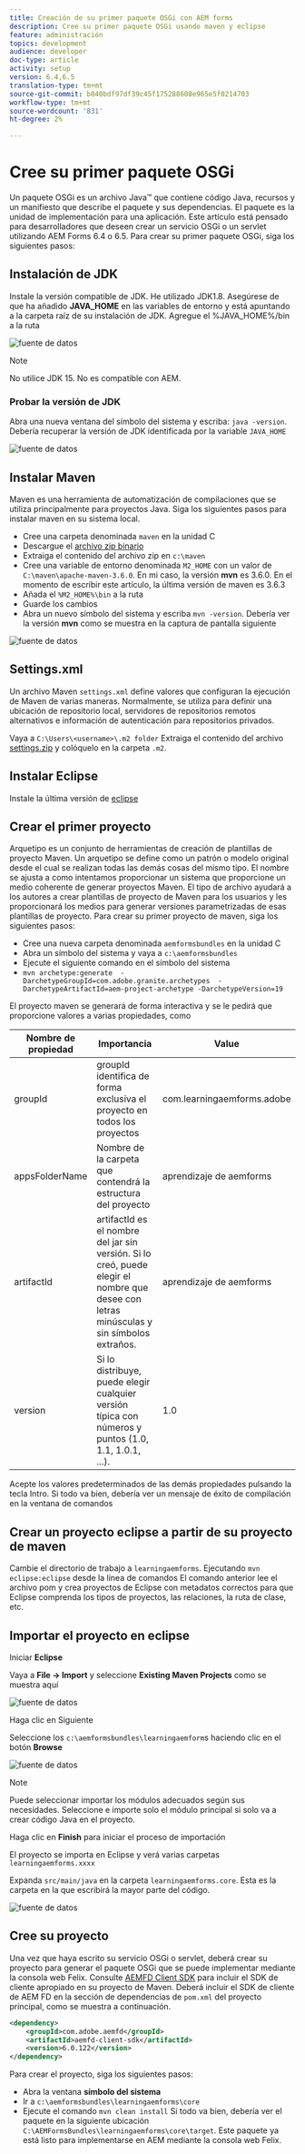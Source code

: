 ```yaml
---
title: Creación de su primer paquete OSGi con AEM forms
description: Cree su primer paquete OSGi usando maven y eclipse
feature: administración
topics: development
audience: developer
doc-type: article
activity: setup
version: 6.4,6.5
translation-type: tm+mt
source-git-commit: b040bdf97df39c45f175288608e965e5f0214703
workflow-type: tm+mt
source-wordcount: '831'
ht-degree: 2%

---
```



# Cree su primer paquete OSGi

Un paquete OSGi es un archivo Java™ que contiene código Java, recursos y un manifiesto que describe el paquete y sus dependencias. El paquete es la unidad de implementación para una aplicación. Este artículo está pensado para desarrolladores que deseen crear un servicio OSGi o un servlet utilizando AEM Forms 6.4 o 6.5. Para crear su primer paquete OSGi, siga los siguientes pasos:


## Instalación de JDK

Instale la versión compatible de JDK. He utilizado JDK1.8. Asegúrese de que ha añadido **JAVA_HOME** en las variables de entorno y está apuntando a la carpeta raíz de su instalación de JDK.
Agregue el %JAVA_HOME%/bin a la ruta

![fuente de datos](assets/java-home.JPG)

>[!NOTE]
> No utilice JDK 15. No es compatible con AEM.

### Probar la versión de JDK

Abra una nueva ventana del símbolo del sistema y escriba: `java -version`. Debería recuperar la versión de JDK identificada por la variable `JAVA_HOME`

![fuente de datos](assets/java-version.JPG)

## Instalar Maven

Maven es una herramienta de automatización de compilaciones que se utiliza principalmente para proyectos Java. Siga los siguientes pasos para instalar maven en su sistema local.

* Cree una carpeta denominada `maven` en la unidad C
* Descargue el [archivo zip binario](http://maven.apache.org/download.cgi)
* Extraiga el contenido del archivo zip en `c:\maven`
* Cree una variable de entorno denominada `M2_HOME` con un valor de `C:\maven\apache-maven-3.6.0`. En mi caso, la versión **mvn** es 3.6.0. En el momento de escribir este artículo, la última versión de maven es 3.6.3
* Añada el `%M2_HOME%\bin` a la ruta
* Guarde los cambios
* Abra un nuevo símbolo del sistema y escriba `mvn -version`. Debería ver la versión **mvn** como se muestra en la captura de pantalla siguiente

![fuente de datos](assets/mvn-version.JPG)

## Settings.xml

Un archivo Maven `settings.xml` define valores que configuran la ejecución de Maven de varias maneras. Normalmente, se utiliza para definir una ubicación de repositorio local, servidores de repositorios remotos alternativos e información de autenticación para repositorios privados.

Vaya a `C:\Users\<username>\.m2 folder`
Extraiga el contenido del archivo [settings.zip](assets/settings.zip) y colóquelo en la carpeta `.m2`.

## Instalar Eclipse

Instale la última versión de [eclipse](https://www.eclipse.org/downloads/)

## Crear el primer proyecto

Arquetipo es un conjunto de herramientas de creación de plantillas de proyecto Maven. Un arquetipo se define como un patrón o modelo original desde el cual se realizan todas las demás cosas del mismo tipo. El nombre se ajusta a como intentamos proporcionar un sistema que proporcione un medio coherente de generar proyectos Maven. El tipo de archivo ayudará a los autores a crear plantillas de proyecto de Maven para los usuarios y les proporcionará los medios para generar versiones parametrizadas de esas plantillas de proyecto.
Para crear su primer proyecto de maven, siga los siguientes pasos:

* Cree una nueva carpeta denominada `aemformsbundles` en la unidad C
* Abra un símbolo del sistema y vaya a `c:\aemformsbundles`
* Ejecute el siguiente comando en el símbolo del sistema
* `mvn archetype:generate  -DarchetypeGroupId=com.adobe.granite.archetypes  -DarchetypeArtifactId=aem-project-archetype -DarchetypeVersion=19`

El proyecto maven se generará de forma interactiva y se le pedirá que proporcione valores a varias propiedades, como

| Nombre de propiedad | Importancia | Value |
------------------------|---------------------------------------|---------------------
| groupId | groupId identifica de forma exclusiva el proyecto en todos los proyectos | com.learningaemforms.adobe |
| appsFolderName | Nombre de la carpeta que contendrá la estructura del proyecto | aprendizaje de aemforms |
| artifactId | artifactId es el nombre del jar sin versión. Si lo creó, puede elegir el nombre que desee con letras minúsculas y sin símbolos extraños. | aprendizaje de aemforms |
| version | Si lo distribuye, puede elegir cualquier versión típica con números y puntos (1.0, 1.1, 1.0.1, ...). | 1.0 |

Acepte los valores predeterminados de las demás propiedades pulsando la tecla Intro.
Si todo va bien, debería ver un mensaje de éxito de compilación en la ventana de comandos

## Crear un proyecto eclipse a partir de su proyecto de maven

Cambie el directorio de trabajo a `learningaemforms`.
Ejecutando `mvn eclipse:eclipse` desde la línea de comandos
El comando anterior lee el archivo pom y crea proyectos de Eclipse con metadatos correctos para que Eclipse comprenda los tipos de proyectos, las relaciones, la ruta de clase, etc.

## Importar el proyecto en eclipse

Iniciar **Eclipse**

Vaya a **File -> Import** y seleccione **Existing Maven Projects** como se muestra aquí

![fuente de datos](assets/import-mvn-project.JPG)

Haga clic en Siguiente

Seleccione los `c:\aemformsbundles\learningaemform`s haciendo clic en el botón **Browse**

![fuente de datos](assets/select-mvn-project.JPG)

>[!NOTE]
>Puede seleccionar importar los módulos adecuados según sus necesidades. Seleccione e importe solo el módulo principal si solo va a crear código Java en el proyecto.

Haga clic en **Finish** para iniciar el proceso de importación

El proyecto se importa en Eclipse y verá varias carpetas `learningaemforms.xxxx`

Expanda `src/main/java` en la carpeta `learningaemforms.core`. Esta es la carpeta en la que escribirá la mayor parte del código.

![fuente de datos](assets/learning-core.JPG)

## Cree su proyecto

Una vez que haya escrito su servicio OSGi o servlet, deberá crear su proyecto para generar el paquete OSGi que se puede implementar mediante la consola web Felix. Consulte [AEMFD Client SDK](https://repo.adobe.com/nexus/content/repositories/public/com/adobe/aemfd/aemfd-client-sdk/) para incluir el SDK de cliente apropiado en su proyecto de Maven. Deberá incluir el SDK de cliente de AEM FD en la sección de dependencias de `pom.xml` del proyecto principal, como se muestra a continuación.

```xml
<dependency>
    <groupId>com.adobe.aemfd</groupId>
    <artifactId>aemfd-client-sdk</artifactId>
    <version>6.0.122</version>
</dependency>
```

Para crear el proyecto, siga los siguientes pasos:

* Abra la ventana **símbolo del sistema**
* Ir a `c:\aemformsbundles\learningaemforms\core`
* Ejecute el comando `mvn clean install`
Si todo va bien, debería ver el paquete en la siguiente ubicación `C:\AEMFormsBundles\learningaemforms\core\target`. Este paquete ya está listo para implementarse en AEM mediante la consola web Felix.
